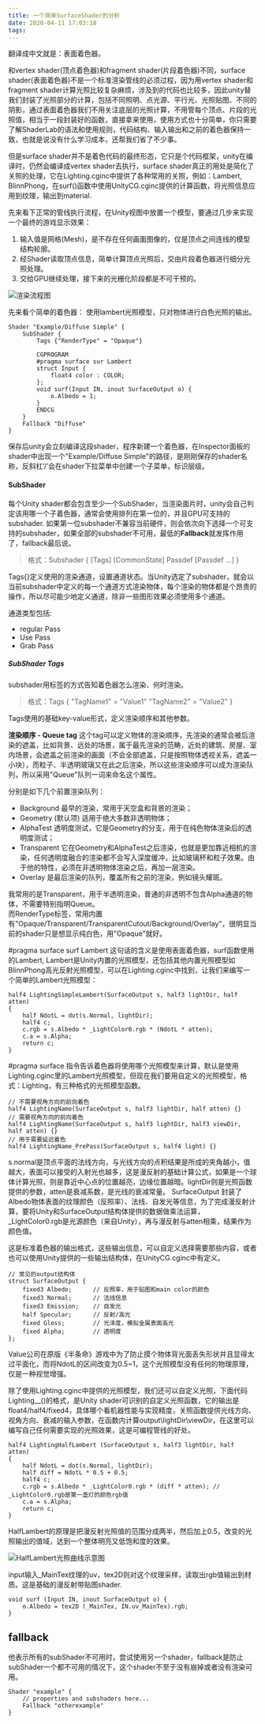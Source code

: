 ```yaml
---
title: 一个简单SurfaceShader的分析
date: 2020-04-11 17:03:18
tags:
---
```


翻译成中文就是：表面着色器。

和vertex shader(顶点着色器)和fragment shader(片段着色器)不同，surface shader(表面着色器)不是一个标准渲染管线的必须过程，因为用vertex shader和fragment shader计算光照比较复杂麻烦，涉及到的代码也比较多，因此unity替我们封装了光照部分的计算，包括不同照明、点光源、平行光、光照贴图、不同的阴影，通过表面着色器我们不用关注底层的光照计算，不用管每个顶点、片段的光照值，相当于一段封装好的函数，直接拿来使用，使用方式也十分简单，你只需要了解ShaderLab的语法和使用规则，代码结构、输入输出和之前的着色器保持一致，也就是说没有什么学习成本，还帮我们省了不少事。  

但是surface shader并不是着色代码的最终形态，它只是个代码框架，unity在编译时，仍然会编译成vertex shader去执行，surface shader真正的用处是简化了关照的处理，它在Lighting.cginc中提供了各种常用的关照，例如：Lambert, BlinnPhong，在surf()函数中使用UnityCG.cginc提供的计算函数，将光照信息应用到纹理，输出到material.

先来看下正常的管线执行流程，在Unity视图中放置一个模型，要通过几步来实现一个最终的游戏显示效果：  
1. 输入值是网格(Mesh)，是不存在任何画面图像的，仅是顶点之间连线的模型结构轮廓。
2. 经Shader读取顶点信息，简单计算顶点光照后，交由片段着色器进行细分光照处理。
3. 交给GPU继续处理，接下来的光栅化阶段都是不可干预的。


![渲染流程图](http://game.ceeger.com/forum/attachment/thumb/1305/thread/2_3106_7d01f3c9ec55e5d.png)


先来看个简单的着色器：
使用lambert光照模型，只对物体进行白色光照的输出。
```
Shader "Example/Diffuse Simple" {
	SubShader {
		Tags {"RenderType" = "Opaque"}

		CGPROGRAM
		#pragma surface sur Lambert
		struct Input {
			float4 color : COLOR;
		};
		void surf(Input IN, inout SurfaceOutput o) {
			o.Albedo = 1;
		}
		ENDCG
	}
	Fallback "Diffuse"
}
```
保存后unity会立刻编译这段shader，程序新建一个着色器，在Inspector面板的shader中出现一个"Example/Diffuse Simple"的路径，是刚刚保存的shader名称，反斜杠‘/’会在shader下拉菜单中创建一个子菜单，标识层级。  


#### SubShader
每个Unity shader都会包含至少一个SubShader，当渲染面片时，unity会自己判定该用哪一个子着色器，通常会使用排列在第一位的，并且GPU可支持的subshader. 如果第一位subshader不兼容当前硬件，则会依次向下选择一个可支持的subshader，如果全部的subshader不可用，最低的**Fallback**就发挥作用了，fallback最后说。

> 格式：Subshader { [Tags] [CommonState] Passdef [Passdef ...] }  

Tags{}定义使用的渲染通道，设置通道状态。当Unity选定了subshader，就会以当前subshader中定义的每一个通道方式渲染物体，每个渲染的物体都是个昂贵的操作，所以尽可能少地定义通道，除非一些图形效果必须使用多个通道。  

通道类型包括:  
 - regular Pass
 - Use Pass
 - Grab Pass


##### SubShader Tags
subshader用标签的方式告知着色器怎么渲染、何时渲染。

> 格式：Tags { "TagName1" = "Value1" "TagName2" = "Value2" }

 Tags使用的基础key-value形式，定义渲染顺序和其他参数。  

**渲染顺序 - Queue tag**
这个tag可以定义物体的渲染顺序，先渲染的通常会被后渲染的遮盖，比如背景、远处的场景，属于最先渲染的范畴，近处的建筑、房屋、室内场景，会遮盖之前渲染的画面（不会全部遮盖，只是按照物体透视关系，遮盖一小块），而粒子、半透明玻璃又在此之后渲染，所以这些渲染顺序可以成为渲染队列，所以采用"Queue"队列一词来命名这个属性。 

分别是如下几个前置渲染队列：
* Background 最早的渲染，常用于天空盒和背景的渲染；
* Geometry (默认项) 适用于绝大多数非透明物体；
* AlphaTest 透明度测试，它是Geometry的分支，用于在纯色物体渲染后的透明度测试；
* Transparent 它在Geometry和AlphaTest之后渲染，也就是更加靠近相机的渲染，任何透明度融合的渲染都不会写入深度缓冲，比如玻璃杯和粒子效果。由于他的特性，必须在非透明物体渲染之后，再加一层渲染。
* Overlay 是最后渲染的队列，覆盖所有之前的渲染，例如镜头耀斑。

我常用的是Transparent，用于半透明渲染，普通的非透明不包含Alpha通道的物体，不需要特别指明Queue。  
而RenderType标签，常用内置有"Opaque/Transparent/TransparentCutout/Background/Overlay"，很明显当前的shader只是想显示纯白色，用"Opaque"就好。  


#pragma surface surf Lambert
这句话的含义是使用表面着色器，surf函数使用的Lambert, Lambert是Unity内置的光照模型，还包括其他内置光照模型如BlinnPhong高光反射光照模型，可以在Lighting.cginc中找到，让我们来编写一个简单的Lambert光照模型：
```
half4 LightingSimpleLambert(SurfaceOutput s, half3 lightDir, half atten)
{
	half NdotL = dot(s.Normal, lightDir);
	half4 c;
	c.rgb = s.Albedo * _LightColor0.rgb * (NdotL * atten);
	c.a = s.Alpha;
	return c;
}
```
#pragma surface 指令告诉着色器将使用哪个光照模型来计算，默认是使用Lighting.cginc里的Lambert光照模型，但现在我们要用自定义的光照模型，格式：Lighting<Name>，有三种格式的光照模型函数。
```
// 不需要视角方向的前向着色
half4 LightingName(SurfaceOutput s, half3 lightDir, half atten) {}
// 需要视角方向的前向着色
half4 LightingName(SurfaceOutput s, half3 lightDir, half3 viewDir, half atten) {}
// 用于需要延迟着色
half4 LightingName_PrePass(SurfaceOutput s, half4 light) {}
```

s.normal是顶点平面的法线方向，与光线方向的点积结果是所成的夹角越小，值越大，表面可以接受的入射光也越多，这是漫反射的基础计算公式，如果是一个球体计算光照，则是靠近中心点的位置越亮，边缘位置越暗。lightDir则是光照函数提供的参数，atten是衰减系数，是光线的衰减常量。
SurfaceOutput 封装了Albedo物体表面的纹理颜色（反照率）、法线、自发光等信息，为了完成漫反射计算，要将Unity和SurfaceOutput结构体提供的数据做乘法运算，_LightColor0.rgb是光源颜色（来自Unity），再与漫反射与atten相乘，结果作为颜色值。


这是标准着色器的输出格式，这些输出信息，可以自定义选择需要那些内容，或者也可以使用Unity提供的一些输出结构体，在UnityCG.cginc中有定义。
```
// 常见的output结构体
struct SurfaceOutput {
	fixed3 Albedo;		// 反照率，用于贴图和main color的颜色
	fixed3 Normal;		// 法线信息
	fixed3 Emission;	// 自发光
	half Specular;		// 反射/高光
	fixed Gloss;		// 光泽度，模拟金属表面高光
	fixed Alpha;		// 透明度
};
```

Value公司在原版《半条命》游戏中为了防止摸个物体背光面丢失形状并且显得太过平面化，而将NdotL的区间改变为0.5~1，这个光照模型没有任何的物理原理，仅是一种视觉增强。

除了使用Lighting.cginc中提供的光照模型，我们还可以自定义光照，下面代码Lighting__()的格式，是Unity shader可识别的自定义光照函数，它的输出是float4/half4/fixed4，具体哪个看机器性能与实现精度，关照函数提供光线方向、视角方向、衰减的输入参数，在函数内计算output\lightDir\viewDir，在这里可以编写自己任何需要实现的光照效果，这是可编程管线的好处。

```
half4 LightingHalfLambert (SurfaceOutput s, half3 lightDir, half atten)
{
	half NdotL = dot(s.Normal, lightDir);
	half diff = NdotL * 0.5 + 0.5;
	half4 c;
	c.rgb = s.Albedo * _LightColor0.rgb * (diff * atten); // _LightColor0.rgb是第一盏灯的颜色rgb值
	c.a = s.Alpha;
	return c;
}
```
HalfLambert的原理是把漫反射光照值的范围分成两半，然后加上0.5，改变的光照输出的值域，达到一个整体明亮又低饱和度的效果。  

![HalfLambert光照曲线示意图](https://picabstract-preview-ftn.weiyun.com:8443/ftn_pic_abs_v2/46e43bbdad3b259e0e64bd703c63929b1d9ffb3faa963797a104ee760c3ed2db7153e89febb41d71f60d9248365cb3aa?pictype=scale&from=30113&version=2.0.0.2&uin=287874300&fname=half_lambert.png&size=1024)


input输入_MainTex纹理的uv，tex2D则对这个纹理采样，读取出rgb值输出到材质。这是基础的漫反射带贴图shader.
```
void surf (Input IN, inout SurfaceOutput o) {
	o.Albedo = tex2D (_MainTex, IN.uv_MainTex).rgb;
}
```


## fallback
他表示所有的subShader不可用时，尝试使用另一个shader，fallback是防止subShader一个都不可用的情况下，这个shader不至于没有崩掉或者没有渲染可用。

```
Shader "example" {
	// properties and subshaders here...
	Fallback "otherexample"
}
```